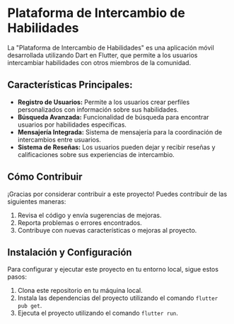 # Plataforma de Intercambio de Habilidades

La "Plataforma de Intercambio de Habilidades" es una aplicación móvil desarrollada utilizando Dart en Flutter, que permite a los usuarios intercambiar habilidades con otros miembros de la comunidad.

## Características Principales:

- **Registro de Usuarios:** Permite a los usuarios crear perfiles personalizados con información sobre sus habilidades.
- **Búsqueda Avanzada:** Funcionalidad de búsqueda para encontrar usuarios por habilidades específicas.
- **Mensajería Integrada:** Sistema de mensajería para la coordinación de intercambios entre usuarios.
- **Sistema de Reseñas:** Los usuarios pueden dejar y recibir reseñas y calificaciones sobre sus experiencias de intercambio.

## Cómo Contribuir

¡Gracias por considerar contribuir a este proyecto! Puedes contribuir de las siguientes maneras:

1. Revisa el código y envía sugerencias de mejoras.
2. Reporta problemas o errores encontrados.
3. Contribuye con nuevas características o mejoras al proyecto.

## Instalación y Configuración

Para configurar y ejecutar este proyecto en tu entorno local, sigue estos pasos:

1. Clona este repositorio en tu máquina local.
2. Instala las dependencias del proyecto utilizando el comando `flutter pub get`.
3. Ejecuta el proyecto utilizando el comando `flutter run`.
